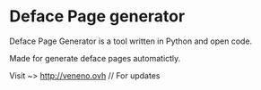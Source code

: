 # Deface Page generator
Deface Page Generator is a tool written in Python and open code.

Made for generate deface pages automatictly.

Visit ~> http://veneno.ovh // For updates
